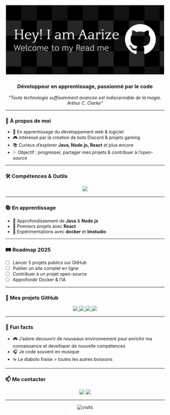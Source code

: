 <!-- Bannière -->
<p align="center">
  <img src="./github-header-banner.png" alt="banner" />
</p>
<h3 align="center">Développeur en apprentissage, passionné par le code</h3>

<p align="center">
  <em>"Toute technologie suffisamment avancée est indiscernable de la magie. Arthur C. Clarke"</em>
</p>

---

### 🚀 À propos de moi
- 🎯 En apprentissage du développement web & logiciel  
- 🎮 Intéressé par la création de bots Discord & projets gaming  
- 📚 Curieux d’explorer **Java, Node.js, React** et plus encore  
- ✨ Objectif : progresser, partager mes projets & contribuer à l’open-source  

---

### 🛠️ Compétences & Outils
<p align="center">
  <img src="https://skillicons.dev/icons?i=java,nodejs,python,php,mysql,react,html,css,js,docker,git,linux,vscode" />
</p>

---

### 📚 En apprentissage
- 🔹 Approfondissement de **Java** & **Node.js**  
- 🔹 Premiers projets avec **React**  
- 🔹 Expérimentations avec **docker** et **lmstudio**  

---

### 🛤️ Roadmap 2025
- [ ] Lancer 5 projets publics sur GitHub  
- [ ] Publier un site complet en ligne  
- [ ] Contribuer à un projet open-source  
- [ ] Approfondir Docker & l’IA  

---

### 🚧 Mes projets GitHub
<p align="center">
  <a href="https://github.com/Aarize720/EvoluPets">
    <img src="https://github-readme-stats.vercel.app/api/pin/?username=aarize720&repo=EvoluPets&theme=radical" />
  </a>
  <a href="https://github.com/Aarize720/Stock">
    <img src="https://github-readme-stats.vercel.app/api/pin/?username=aarize720&repo=SimpleWarp&theme=radical" />
  </a>
  <a href="https://github.com/Aarize720/SimpleWarp">
    <img src="https://github-readme-stats.vercel.app/api/pin/?username=aarize720&repo=SimpleWarp&theme=radical" />
  </a>
  <a href="https://github.com/Aarize720/tombmaster">
    <img src="https://github-readme-stats.vercel.app/api/pin/?username=aarize720&repo=SimpleWarp&theme=radical" />
  </a>
</p>


---

### 🎉 Fun facts
- 🎮 J’adore decouvrir de nouveaux environnement pour enrichir ma connaissence et develloper de nouvelle compétences 
- 🎧 Je code souvent en musique  
- ☕ Le diabolo fraise > toutes les autres boissons  

---

### 📫 Me contacter
<p align="center">
  <a href="[https://discord.com/users/1110861220489216010](https://discord.com/users/1110861220489216010)"><img src="https://img.shields.io/badge/Discord-5865F2?style=for-the-badge&logo=discord&logoColor=white"/></a>
  <a href="mailto:officel.vega2944@gmail.com"><img src="https://img.shields.io/badge/Email-EA4335?style=for-the-badge&logo=gmail&logoColor=white"/></a>
</p>

---

<p align="center">
  <img src="https://komarev.com/ghpvc/?username=aarize720&style=flat-square&color=blue" alt="visits"/>
</p>
